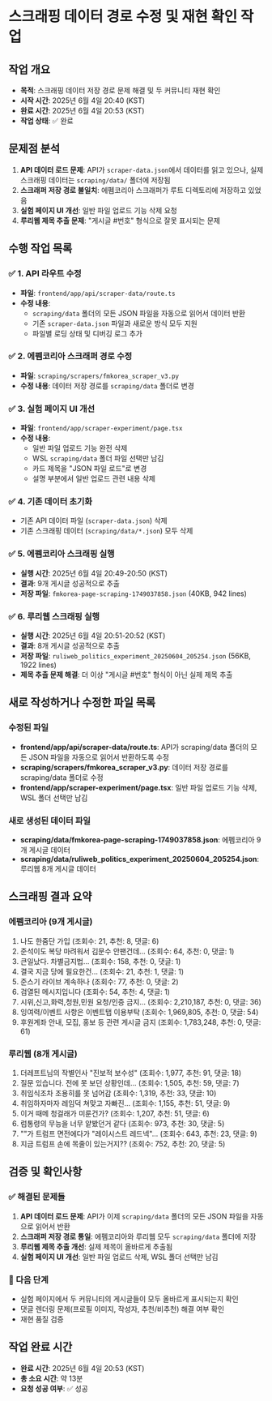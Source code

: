 # 스크래핑 데이터 경로 수정 및 재현 확인 작업

## 작업 개요
- **목적**: 스크래핑 데이터 저장 경로 문제 해결 및 두 커뮤니티 재현 확인
- **시작 시간**: 2025년 6월 4일 20:40 (KST)
- **완료 시간**: 2025년 6월 4일 20:53 (KST)
- **작업 상태**: ✅ 완료

## 문제점 분석
1. **API 데이터 로드 문제**: API가 `scraper-data.json`에서 데이터를 읽고 있으나, 실제 스크래핑 데이터는 `scraping/data/` 폴더에 저장됨
2. **스크래퍼 저장 경로 불일치**: 에펨코리아 스크래퍼가 루트 디렉토리에 저장하고 있었음
3. **실험 페이지 UI 개선**: 일반 파일 업로드 기능 삭제 요청
4. **루리웹 제목 추출 문제**: "게시글 #번호" 형식으로 잘못 표시되는 문제

## 수행 작업 목록

### ✅ 1. API 라우트 수정
- **파일**: `frontend/app/api/scraper-data/route.ts`
- **수정 내용**: 
  - `scraping/data` 폴더의 모든 JSON 파일을 자동으로 읽어서 데이터 반환
  - 기존 `scraper-data.json` 파일과 새로운 방식 모두 지원
  - 파일별 로딩 상태 및 디버깅 로그 추가

### ✅ 2. 에펨코리아 스크래퍼 경로 수정
- **파일**: `scraping/scrapers/fmkorea_scraper_v3.py`
- **수정 내용**: 데이터 저장 경로를 `scraping/data` 폴더로 변경

### ✅ 3. 실험 페이지 UI 개선
- **파일**: `frontend/app/scraper-experiment/page.tsx`
- **수정 내용**:
  - 일반 파일 업로드 기능 완전 삭제
  - WSL `scraping/data` 폴더 파일 선택만 남김
  - 카드 제목을 "JSON 파일 로드"로 변경
  - 설명 부분에서 일반 업로드 관련 내용 삭제

### ✅ 4. 기존 데이터 초기화
- 기존 API 데이터 파일 (`scraper-data.json`) 삭제
- 기존 스크래핑 데이터 (`scraping/data/*.json`) 모두 삭제

### ✅ 5. 에펨코리아 스크래핑 실행
- **실행 시간**: 2025년 6월 4일 20:49-20:50 (KST)
- **결과**: 9개 게시글 성공적으로 추출
- **저장 파일**: `fmkorea-page-scraping-1749037858.json` (40KB, 942 lines)

### ✅ 6. 루리웹 스크래핑 실행
- **실행 시간**: 2025년 6월 4일 20:51-20:52 (KST)
- **결과**: 8개 게시글 성공적으로 추출
- **저장 파일**: `ruliweb_politics_experiment_20250604_205254.json` (56KB, 1922 lines)
- **제목 추출 문제 해결**: 더 이상 "게시글 #번호" 형식이 아닌 실제 제목 추출

## 새로 작성하거나 수정한 파일 목록

### 수정된 파일
- **frontend/app/api/scraper-data/route.ts**: API가 scraping/data 폴더의 모든 JSON 파일을 자동으로 읽어서 반환하도록 수정
- **scraping/scrapers/fmkorea_scraper_v3.py**: 데이터 저장 경로를 scraping/data 폴더로 수정
- **frontend/app/scraper-experiment/page.tsx**: 일반 파일 업로드 기능 삭제, WSL 폴더 선택만 남김

### 새로 생성된 데이터 파일
- **scraping/data/fmkorea-page-scraping-1749037858.json**: 에펨코리아 9개 게시글 데이터
- **scraping/data/ruliweb_politics_experiment_20250604_205254.json**: 루리웹 8개 게시글 데이터

## 스크래핑 결과 요약

### 에펨코리아 (9개 게시글)
1. 나도 한줌단 가입 (조회수: 21, 추천: 8, 댓글: 6)
2. 준석이도 복당 마려워서 김문수 안팬건데... (조회수: 64, 추천: 0, 댓글: 1)
3. 큰일났다. 차별금지법... (조회수: 158, 추천: 0, 댓글: 1)
4. 결국 지금 당에 필요한건... (조회수: 21, 추천: 1, 댓글: 1)
5. 준스기 라이브 계속하나 (조회수: 77, 추천: 0, 댓글: 2)
6. 검열된 메시지입니다 (조회수: 54, 추천: 4, 댓글: 1)
7. 시위,신고,화력,청원,민원 요청/인증 금지... (조회수: 2,210,187, 추천: 0, 댓글: 36)
8. 잉여력/이벤트 사항은 이벤트탭 이용부탁 (조회수: 1,969,805, 추천: 0, 댓글: 54)
9. 후원계좌 안내, 모집, 홍보 등 관련 게시글 금지 (조회수: 1,783,248, 추천: 0, 댓글: 61)

### 루리웹 (8개 게시글)
1. 더레프트님의 작별인사 "진보적 보수성" (조회수: 1,977, 추천: 91, 댓글: 18)
2. 질문 있습니다. 전에 못 보던 상황인데... (조회수: 1,505, 추천: 59, 댓글: 7)
3. 취임식조차 조용히를 못 넘어감 (조회수: 1,319, 추천: 33, 댓글: 10)
4. 취임하자마자 레임덕 쳐맞고 자빠진... (조회수: 1,155, 추천: 51, 댓글: 9)
5. 이거 때메 청걸래가 미룬건가? (조회수: 1,207, 추천: 51, 댓글: 6)
6. 럼통령의 무능을 너무 얕봤던거 같다 (조회수: 973, 추천: 30, 댓글: 5)
7. ""가 트럼프 면전에다가 "레이시스트 레드넥"... (조회수: 643, 추천: 23, 댓글: 9)
8. 지금 트럼프 손에 목줄이 있는거지?? (조회수: 752, 추천: 20, 댓글: 5)

## 검증 및 확인사항

### ✅ 해결된 문제들
1. **API 데이터 로드 문제**: API가 이제 `scraping/data` 폴더의 모든 JSON 파일을 자동으로 읽어서 반환
2. **스크래퍼 저장 경로 통일**: 에펨코리아와 루리웹 모두 `scraping/data` 폴더에 저장
3. **루리웹 제목 추출 개선**: 실제 제목이 올바르게 추출됨
4. **실험 페이지 UI 개선**: 일반 파일 업로드 삭제, WSL 폴더 선택만 남김

### 🎯 다음 단계
- 실험 페이지에서 두 커뮤니티의 게시글들이 모두 올바르게 표시되는지 확인
- 댓글 렌더링 문제(프로필 이미지, 작성자, 추천/비추천) 해결 여부 확인
- 재현 품질 검증

## 작업 완료 시간
- **완료 시간**: 2025년 6월 4일 20:53 (KST)
- **총 소요 시간**: 약 13분
- **요청 성공 여부**: ✅ 성공 